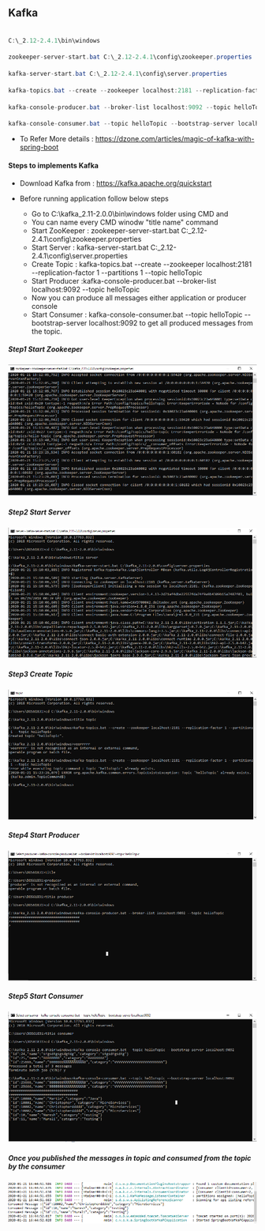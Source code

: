 ## Kafka

```Java

C:\_2.12-2.4.1\bin\windows

zookeeper-server-start.bat C:\_2.12-2.4.1\config\zookeeper.properties

kafka-server-start.bat C:\_2.12-2.4.1\config\server.properties

kafka-topics.bat --create --zookeeper localhost:2181 --replication-factor 1 --partitions 1 --topic helloTopic

kafka-console-producer.bat --broker-list localhost:9092 --topic helloTopic

kafka-console-consumer.bat --topic helloTopic --bootstrap-server localhost:9092

```

* To Refer More details : https://dzone.com/articles/magic-of-kafka-with-spring-boot

#### Steps to implements Kafka

* Download Kafka from : https://kafka.apache.org/quickstart

* Before running application follow below steps

  * Go to C:\kafka_2.11-2.0.0\bin\windows  folder using CMD and 
  * You can name every CMD winodw "title name" command
  * Start ZooKeeper : zookeeper-server-start.bat C:\_2.12-2.4.1\config\zookeeper.properties
  * Start Server : kafka-server-start.bat C:\_2.12-2.4.1\config\server.properties
  * Create Topic : kafka-topics.bat --create --zookeeper localhost:2181 --replication-factor 1 --partitions 1 --topic helloTopic
  * Start Producer :kafka-console-producer.bat --broker-list localhost:9092 --topic helloTopic
  * Now you can produce all messages either application or producer console
  * Start Consumer : kafka-console-consumer.bat --topic helloTopic --bootstrap-server localhost:9092 to get all produced messages from the topic.
  
##### Step1 Start Zookeeper

  ![ZooKeeper](https://github.com/privatevkakarla/project8-vkakarla-springboot-kafka-producer-consumer-service/blob/master/src/main/resources/Images/ZooKeeper.PNG "ZooKeeper")
  
##### Step2 Start Server

  ![Server](https://github.com/privatevkakarla/project8-vkakarla-springboot-kafka-producer-consumer-service/blob/master/src/main/resources/Images/Server.PNG "Server")  

##### Step3 Create Topic

  ![Topic](https://github.com/privatevkakarla/project8-vkakarla-springboot-kafka-producer-consumer-service/blob/master/src/main/resources/Images/Topic.PNG "Topic") 
  
 ##### Step4 Start Producer

  ![Producer](https://github.com/privatevkakarla/project8-vkakarla-springboot-kafka-producer-consumer-service/blob/master/src/main/resources/Images/Producer.PNG "Producer")
  
 ##### Step5 Start Consumer

  ![Consumer](https://github.com/privatevkakarla/project8-vkakarla-springboot-kafka-producer-consumer-service/blob/master/src/main/resources/Images/Consumer.PNG "Consumer") 
  
  
##### Once you published the messages in topic and consumed from the topic by the consumer

  ![ConsoleOutput](https://github.com/privatevkakarla/project8-vkakarla-springboot-kafka-producer-consumer-service/blob/master/src/main/resources/Images/ConsoleOutput.PNG "ConsoleOutput")   
   
  
